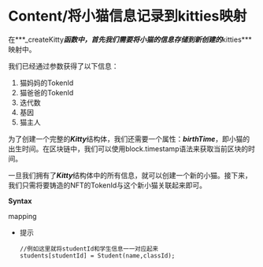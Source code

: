 # Content/将小猫信息记录到kitties映射

在***_createKitty***函数中，首先我们需要将小猫的信息存储到新创建的***kitties***映射中。

我们已经通过参数获得了以下信息：

1. 猫妈妈的TokenId
2. 猫爸爸的TokenId
3. 迭代数
4. 基因
5. 猫主人

为了创建一个完整的***Kitty***结构体，我们还需要一个属性：***birthTime***，即小猫的出生时间。在区块链中，我们可以使用block.timestamp语法来获取当前区块的时间。

一旦我们拥有了***Kitty***结构体中的所有信息，就可以创建一个新的小猫。接下来，我们只需将要铸造的NFT的TokenId与这个新小猫关联起来即可。

**Syntax**

mapping

- 提示
    
    
    ```solidity
    //例如这里就将studentId和学生信息一一对应起来
    students[studentId] = Student(name,classId);
    ```